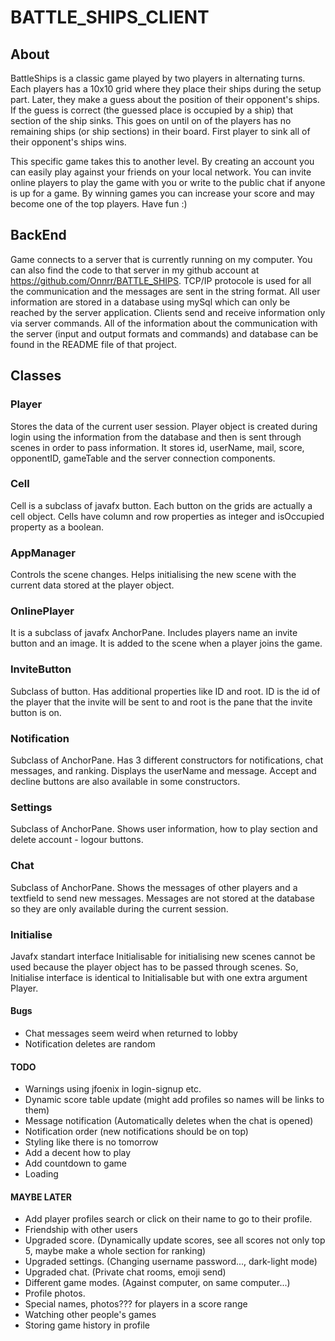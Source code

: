 # BATTLE_SHIPS_CLIENT
 
## About
BattleShips is a classic game played by two players in alternating turns. Each players has a 10x10 grid where they place their ships during the setup part. Later, they make a guess about the position of their opponent's ships. If the guess is correct (the guessed place is occupied by a ship) that section of the ship sinks. This goes on until on of the players has no remaining ships (or ship sections) in their board. First player to sink all of their opponent's ships wins.

This specific game takes this to another level. By creating an account you can easily play against your friends on your local network. You can invite online players to play the game with you or write to the public chat if anyone is up for a game. By winning games you can increase your score and may become one of the top players. Have fun :)

## BackEnd
Game connects to a server that is currently running on my computer. You can also find the code to that server in my github account at https://github.com/Onnrr/BATTLE_SHIPS. TCP/IP protocole is used for all the communication and the messages are sent in the string format. All user information are stored in a database using mySql which can only be reached by the server application. Clients send and receive information only via server commands. All of the information about the communication with the server (input and output formats and commands) and database can be found in the README file of that project.

## Classes
### Player
Stores the data of the current user session. Player object is created during login using the information from the database and then is sent through scenes in order to pass information. It stores id, userName, mail, score, opponentID, gameTable and the server connection components.

### Cell
Cell is a subclass of javafx button. Each button on the grids are actually a cell object. Cells have column and row properties as integer and isOccupied property as a boolean.

### AppManager
Controls the scene changes. Helps initialising the new scene with the current data stored at the player object.

### OnlinePlayer
It is a subclass of javafx AnchorPane. Includes players name an invite button and an image. It is added to the scene when a player joins the game.

### InviteButton
Subclass of button. Has additional properties like ID and root. ID is the id of the player that the invite will be sent to and root is the pane that the invite button is on.

### Notification
Subclass of AnchorPane. Has 3 different constructors for notifications, chat messages, and ranking. Displays the userName and message. Accept and decline buttons are also available in some constructors.

### Settings
Subclass of AnchorPane. Shows user information, how to play section and delete account - logour buttons.

### Chat
Subclass of AnchorPane. Shows the messages of other players and a textfield to send new messages.
Messages are not stored at the database so they are only available during the current session.

### Initialise
Javafx standart interface Initialisable for initialising new scenes cannot be used because the player object has to be passed through scenes. So, Initialise interface is identical to Initialisable but with one extra argument Player.



#### Bugs
* Chat messages seem weird when returned to lobby
* Notification deletes are random

#### TODO
* Warnings using jfoenix in login-signup etc.
* Dynamic score table update (might add profiles so names will be links to them)
* Message notification (Automatically deletes when the chat is opened)
* Notification order (new notifications should be on top)
* Styling like there is no tomorrow
* Add a decent how to play
* Add countdown to game
* Loading

#### MAYBE LATER
* Add player profiles search or click on their name to go to their profile.
* Friendship with other users
* Upgraded score. (Dynamically update scores, see all scores not only top 5, maybe make a whole section for ranking)
* Upgraded settings. (Changing username password..., dark-light mode)
* Upgraded chat. (Private chat rooms, emoji send)
* Different game modes. (Against computer, on same computer...)
* Profile photos.
* Special names, photos??? for players in a score range
* Watching other people's games
* Storing game history in profile
